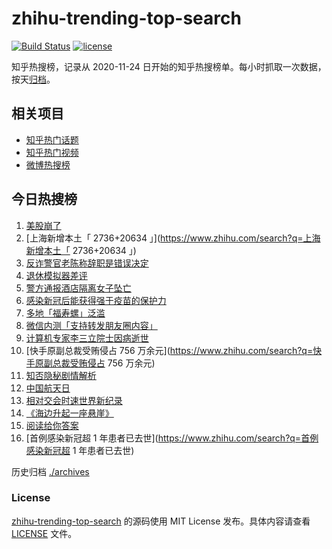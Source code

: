 # zhihu-trending-top-search

[![Build Status](https://github.com/justjavac/zhihu-trending-top-search/workflows/ci/badge.svg?branch=main)](https://github.com/justjavac/zhihu-trending-top-search/actions)
[![license](https://img.shields.io/github/license/justjavac/zhihu-trending-top-search)](https://github.com/justjavac/zhihu-trending-top-search/blob/main/LICENSE)

知乎热搜榜，记录从 2020-11-24 日开始的知乎热搜榜单。每小时抓取一次数据，按天[归档](./archives)。

## 相关项目

- [知乎热门话题](https://github.com/justjavac/zhihu-trending-hot-questions)
- [知乎热门视频](https://github.com/justjavac/zhihu-trending-hot-video)
- [微博热搜榜](https://github.com/justjavac/weibo-trending-hot-search)

## 今日热搜榜

<!-- BEGIN -->
<!-- 最后更新时间 Mon Apr 25 2022 09:08:17 GMT+0800 (China Standard Time) -->

1. [美股崩了](https://www.zhihu.com/search?q=美股崩了)
1. [上海新增本土「 2736+20634 」](https://www.zhihu.com/search?q=上海新增本土「 2736+20634 」)
1. [反诈警官老陈称辞职是错误决定](https://www.zhihu.com/search?q=反诈警官老陈称辞职是错误决定)
1. [退休模拟器差评](https://www.zhihu.com/search?q=退休模拟器差评)
1. [警方通报酒店隔离女子坠亡](https://www.zhihu.com/search?q=警方通报酒店隔离女子坠亡)
1. [感染新冠后能获得强于疫苗的保护力](https://www.zhihu.com/search?q=感染新冠后能获得强于疫苗的保护力)
1. [多地「福寿螺」泛滥](https://www.zhihu.com/search?q=多地「福寿螺」泛滥)
1. [微信内测「支持转发朋友圈内容」](https://www.zhihu.com/search?q=微信内测「支持转发朋友圈内容」)
1. [计算机专家李三立院士因病逝世](https://www.zhihu.com/search?q=计算机专家李三立院士因病逝世)
1. [快手原副总裁受贿侵占 756 万余元](https://www.zhihu.com/search?q=快手原副总裁受贿侵占 756 万余元)
1. [知否隐秘剧情解析](https://www.zhihu.com/search?q=知否隐秘剧情解析)
1. [中国航天日](https://www.zhihu.com/search?q=中国航天日)
1. [相对交会时速世界新纪录](https://www.zhihu.com/search?q=相对交会时速世界新纪录)
1. [《海边升起一座悬崖》](https://www.zhihu.com/search?q=《海边升起一座悬崖》)
1. [阅读给你答案](https://www.zhihu.com/search?q=阅读给你答案)
1. [首例感染新冠超 1 年患者已去世](https://www.zhihu.com/search?q=首例感染新冠超 1 年患者已去世)

<!-- END -->

历史归档 [./archives](./archives)

### License

[zhihu-trending-top-search](https://github.com/justjavac/zhihu-trending-top-search)
的源码使用 MIT License 发布。具体内容请查看 [LICENSE](./LICENSE) 文件。
